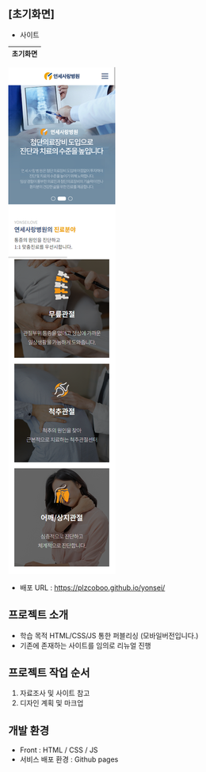## [초기화면]
- 사이트

| 초기화면 |
|----------|
<img src="./main.png">

- 배포 URL : https://plzcoboo.github.io/yonsei/

## 프로젝트 소개

- 학습 목적 HTML/CSS/JS 통한 퍼블리싱 (모바일버전입니다.)
- 기존에 존재하는 사이트를 임의로 리뉴얼 진행 

## 프로젝트 작업 순서
1. 자료조사 및 사이트 참고
2. 디자인 계획 및 마크업

## 개발 환경

- Front : HTML / CSS / JS
- 서비스 배포 환경 : Github pages
